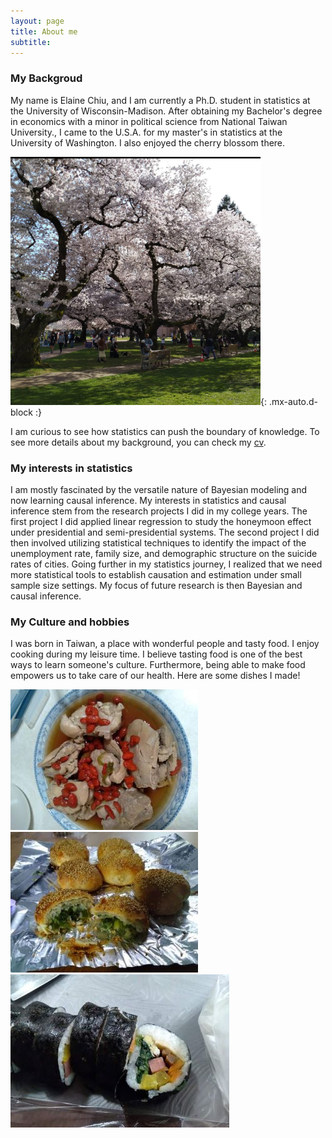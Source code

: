 ```yaml
---
layout: page
title: About me
subtitle: 
---
```


### My Backgroud  
My name is Elaine Chiu, and I am currently a Ph.D. student in statistics at the University of Wisconsin-Madison. After obtaining my Bachelor's degree in economics with a minor in political science from National Taiwan University., I came to the U.S.A. for my master's in statistics at the University of Washington. I also enjoyed the cherry blossom there. 
  
![cherry](https://github.com/elainekjchiu/elainekjchiu.github.io/blob/55d7e0f0575fceddf04dd9ee5b9fd5c705ca3df2/assets/img/cherry_UW.png){: .mx-auto.d-block :} 

I am curious to see how statistics can push the boundary of knowledge. To see more details about my background, you can check my [cv](https://github.com/elainekjchiu/elainekjchiu.github.io/blob/master/Elaine_work_CV1.pdf).  

### My interests in statistics  
I am mostly fascinated by the versatile nature of Bayesian modeling and now learning causal inference. My interests in statistics and causal inference stem from the research projects I did in my college years. The first project I did applied linear regression to study the honeymoon effect under presidential and semi-presidential systems. The second project I did then involved utilizing statistical techniques to identify the impact of the unemployment rate, family size, and demographic structure on the suicide rates of cities. Going further in my statistics journey, I realized that we need more statistical tools to establish causation and estimation under small sample size settings. My focus of future research is then Bayesian and causal inference.  

### My Culture and hobbies
I was born in Taiwan, a place with wonderful people and tasty food. I enjoy cooking during my leisure time. I believe tasting food is one of the best ways to learn someone's culture. Furthermore, being able to make food empowers us to take care of our health. Here are some dishes I made!  
  
   
   
![Dish1](https://github.com/elainekjchiu/elainekjchiu.github.io/blob/c55bf440c7f80a9b741921a1558d9b1cad068549/assets/img/Dish1.jpg)
![Dish2](https://github.com/elainekjchiu/elainekjchiu.github.io/blob/70aa4453522fcf013a5eca799891cd16df875418/assets/img/Dish2.jpg)
![Dish3](https://github.com/elainekjchiu/elainekjchiu.github.io/blob/70aa4453522fcf013a5eca799891cd16df875418/assets/img/Dish3.jpg)




